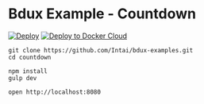 # Bdux Example - Countdown

[![Deploy](https://www.herokucdn.com/deploy/button.svg)](https://heroku.com/deploy?template=https://github.com/Intai/bdux-examples/tree/countdown)
[![Deploy to Docker Cloud](https://files.cloud.docker.com/images/deploy-to-dockercloud.svg)](https://cloud.docker.com/stack/deploy/?repo=https://github.com/Intai/bdux-examples/tree/countdown)

```
git clone https://github.com/Intai/bdux-examples.git
cd countdown

npm install
gulp dev

open http://localhost:8080
```
